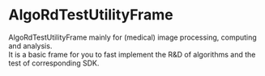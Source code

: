 # AlgoRdTestUtilityFrame
AlgoRdTestUtilityFrame mainly for (medical) image processing, computing and analysis.   
It is a basic frame for you to fast implement the R&D of algorithms and the test of corresponding SDK.
